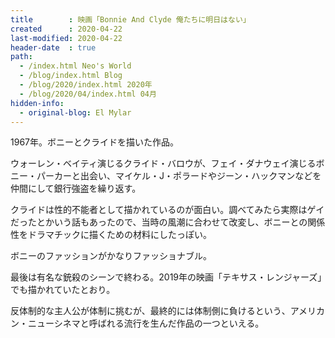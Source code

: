 ```yaml
---
title        : 映画「Bonnie And Clyde 俺たちに明日はない」
created      : 2020-04-22
last-modified: 2020-04-22
header-date  : true
path:
  - /index.html Neo's World
  - /blog/index.html Blog
  - /blog/2020/index.html 2020年
  - /blog/2020/04/index.html 04月
hidden-info:
  - original-blog: El Mylar
---
```


1967年。ボニーとクライドを描いた作品。

ウォーレン・ベイティ演じるクライド・バロウが、フェイ・ダナウェイ演じるボニー・パーカーと出会い、マイケル・J・ポラードやジーン・ハックマンなどを仲間にして銀行強盗を繰り返す。

クライドは性的不能者として描かれているのが面白い。調べてみたら実際はゲイだったとかいう話もあったので、当時の風潮に合わせて改変し、ボニーとの関係性をドラマチックに描くための材料にしたっぽい。

ボニーのファッションがかなりファッショナブル。

最後は有名な銃殺のシーンで終わる。2019年の映画「テキサス・レンジャーズ」でも描かれていたとおり。

反体制的な主人公が体制に挑むが、最終的には体制側に負けるという、アメリカン・ニューシネマと呼ばれる流行を生んだ作品の一つといえる。
